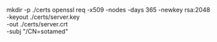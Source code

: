 mkdir -p ./certs
openssl req -x509 -nodes -days 365 -newkey rsa:2048 \
  -keyout ./certs/server.key \
  -out ./certs/server.crt \
  -subj "/CN=sotamed"

